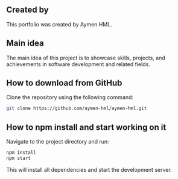 ## Created by

This portfolio was created by Aymen HML.

## Main idea

The main idea of this project is to showcase skills, projects, and achievements in software development and related fields.

## How to download from GitHub

Clone the repository using the following command:

```bash
git clone https://github.com/aymen-hml/aymen-hml.git
```

## How to npm install and start working on it

Navigate to the project directory and run:

```bash
npm install
npm start
```

This will install all dependencies and start the development server.
